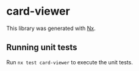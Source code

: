 # card-viewer

This library was generated with [Nx](https://nx.dev).

## Running unit tests

Run `nx test card-viewer` to execute the unit tests.
